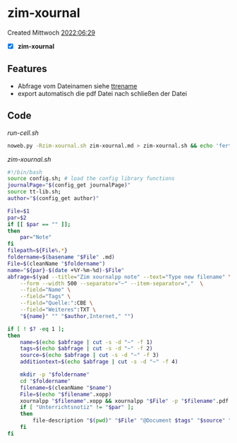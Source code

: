 # zim-xournal
Created Mittwoch [2022:06:29]()

- [x] **zim-xournal**


## Features
- Abfrage vom Dateinamen siehe [ttrename](./ttrename.md)
- export automatisch die pdf Datei nach schließen der Datei 


## Code

*run-cell.sh*
```bash
noweb.py -Rzim-xournal.sh zim-xournal.md > zim-xournal.sh && echo 'fertig'
```



*zim-xournal.sh*
```bash
#!/bin/bash
source config.sh; # load the config library functions
journalPage="$(config_get journalPage)"
source tt-lib.sh;
author="$(config_get author)"

File=$1
par=$2
if [[ $par == "" ]];
then
    par="Note"
fi
filepath=${File%.*}
foldername=$(basename "$File" .md)
File=$(cleanName "$foldername")
name="${par}-$(date +%Y-%m-%d)-$File"
abfrage=$(yad --title="Zim xournalpp note" --text="Type new filename" \
	--form --width 500 --separator="~" --item-separator=","  \
    --field="Name" \
	--field="Tags" \
	--field="Quelle:":CBE \
	--field="Weiteres":TXT \
	"${name}" "" "$author,Internet," "")

if [ ! $? -eq 1 ];
then
    name=$(echo $abfrage | cut -s -d "~" -f 1)
	tags=$(echo $abfrage | cut -s -d "~" -f 2)
	source=$(echo $abfrage | cut -s -d "~" -f 3)
	additiontext=$(echo $abfrage | cut -s -d "~" -f 4)

    mkdir -p "$foldername"
    cd "$foldername"
    filename=$(cleanName "$name")
    File=$(echo "$filename".xopp)
    xournalpp "$filename".xopp && xournalpp "$File" -p "$filename".pdf
    if [ "Unterrichtsnotiz" != "$par" ];
    then
        file-description "$(pwd)" "$File" "@Document $tags" "$source" "$additiontext" >> "$(pwd)"/"$File".md
    fi
fi
```

